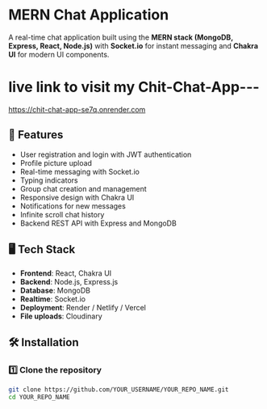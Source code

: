 # MERN Chat Application

A real-time chat application built using the **MERN stack (MongoDB, Express, React, Node.js)** with **Socket.io** for instant messaging and **Chakra UI** for modern UI components.


# live link to visit my Chit-Chat-App---
https://chit-chat-app-se7q.onrender.com

## 🚀 Features

- User registration and login with JWT authentication
- Profile picture upload
- Real-time messaging with Socket.io
- Typing indicators
- Group chat creation and management
- Responsive design with Chakra UI
- Notifications for new messages
- Infinite scroll chat history
- Backend REST API with Express and MongoDB

## 🖥️ Tech Stack

- **Frontend**: React, Chakra UI
- **Backend**: Node.js, Express.js
- **Database**: MongoDB
- **Realtime**: Socket.io
- **Deployment**: Render / Netlify / Vercel
- **File uploads**: Cloudinary

## 🛠️ Installation

### 1️⃣ Clone the repository

```bash
git clone https://github.com/YOUR_USERNAME/YOUR_REPO_NAME.git
cd YOUR_REPO_NAME


